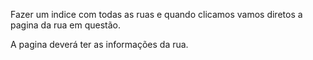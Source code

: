 Fazer um  indice com todas as ruas e quando clicamos vamos diretos
a pagina da rua em questão.

A pagina deverá ter as informações da rua.
